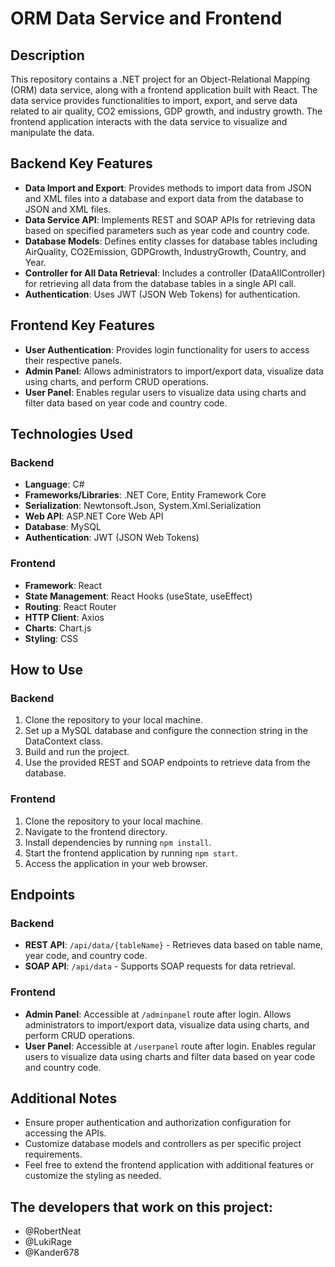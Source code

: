 # ORM Data Service and Frontend

## Description
This repository contains a .NET project for an Object-Relational Mapping (ORM) data service, along with a frontend application built with React. The data service provides functionalities to import, export, and serve data related to air quality, CO2 emissions, GDP growth, and industry growth. The frontend application interacts with the data service to visualize and manipulate the data.

## Backend Key Features
- **Data Import and Export**: Provides methods to import data from JSON and XML files into a database and export data from the database to JSON and XML files.
- **Data Service API**: Implements REST and SOAP APIs for retrieving data based on specified parameters such as year code and country code.
- **Database Models**: Defines entity classes for database tables including AirQuality, CO2Emission, GDPGrowth, IndustryGrowth, Country, and Year.
- **Controller for All Data Retrieval**: Includes a controller (DataAllController) for retrieving all data from the database tables in a single API call.
- **Authentication**: Uses JWT (JSON Web Tokens) for authentication.

## Frontend Key Features
- **User Authentication**: Provides login functionality for users to access their respective panels.
- **Admin Panel**: Allows administrators to import/export data, visualize data using charts, and perform CRUD operations.
- **User Panel**: Enables regular users to visualize data using charts and filter data based on year code and country code.

## Technologies Used

### Backend
- **Language**: C#
- **Frameworks/Libraries**: .NET Core, Entity Framework Core
- **Serialization**: Newtonsoft.Json, System.Xml.Serialization
- **Web API**: ASP.NET Core Web API
- **Database**: MySQL
- **Authentication**: JWT (JSON Web Tokens)

### Frontend
- **Framework**: React
- **State Management**: React Hooks (useState, useEffect)
- **Routing**: React Router
- **HTTP Client**: Axios
- **Charts**: Chart.js
- **Styling**: CSS

## How to Use

### Backend
1. Clone the repository to your local machine.
2. Set up a MySQL database and configure the connection string in the DataContext class.
3. Build and run the project.
4. Use the provided REST and SOAP endpoints to retrieve data from the database.

### Frontend
1. Clone the repository to your local machine.
2. Navigate to the frontend directory.
3. Install dependencies by running `npm install`.
4. Start the frontend application by running `npm start`.
5. Access the application in your web browser.

## Endpoints

### Backend
- **REST API**: `/api/data/{tableName}` - Retrieves data based on table name, year code, and country code.
- **SOAP API**: `/api/data` - Supports SOAP requests for data retrieval.

### Frontend
- **Admin Panel**: Accessible at `/adminpanel` route after login. Allows administrators to import/export data, visualize data using charts, and perform CRUD operations.
- **User Panel**: Accessible at `/userpanel` route after login. Enables regular users to visualize data using charts and filter data based on year code and country code.

## Additional Notes

- Ensure proper authentication and authorization configuration for accessing the APIs.
- Customize database models and controllers as per specific project requirements.
- Feel free to extend the frontend application with additional features or customize the styling as needed.

## The developers that work on this project:

- @RobertNeat
- @LukiRage
- @Kander678
